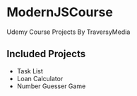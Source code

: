 # ModernJSCourse
Udemy Course Projects By TraversyMedia

## Included Projects
- Task List
- Loan Calculator
- Number Guesser Game
